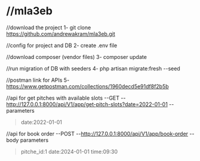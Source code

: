 //mla3eb
==========================
//download the project
1- git clone https://github.com/andrewakram/mla3eb.git

//config for project and DB 
2- create .env file

//download composer (vendor files)
3- composer update

//run migration of DB with seeders
4- php artisan migrate:fresh --seed

//postman link for APIs
5- https://www.getpostman.com/collections/1960decd5e91df8f2b5b

//api for get pitches with available slots
--GET
--http://127.0.0.1:8000/api/V1/app/get-pitch-slots?date=2022-01-01
--parameters
>date:2022-01-01

//api for book order
--POST
--http://127.0.0.1:8000/api/V1/app/book-order
--body parameters
>pitche_id:1
>date:2024-01-01
>time:09:30
